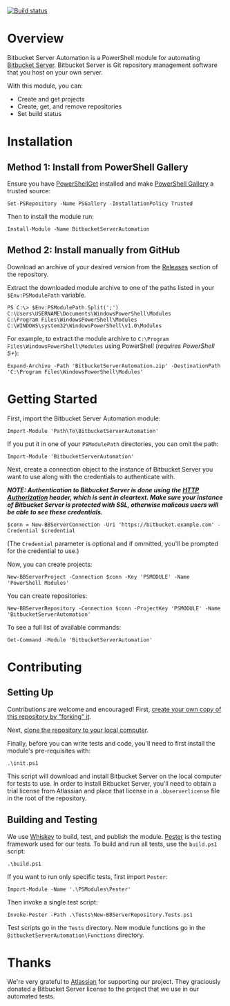 [![Build status](https://ci.appveyor.com/api/projects/status/aub8slbmc95s4ikv?svg=true)](https://ci.appveyor.com/project/splatteredbits/bitbucketserverautomation)

# Overview

Bitbucket Server Automation is a PowerShell module for automating [Bitbucket Server](https://www.atlassian.com/software/bitbucket). Bitbucket Server is Git repository management software that you host on your own server.

With this module, you can:

 * Create and get projects
 * Create, get, and remove repositories
 * Set build status

# Installation

## Method 1: Install from PowerShell Gallery

 Ensure you have [PowerShellGet](https://docs.microsoft.com/en-us/powershell/gallery/installing-psget) installed and make [PowerShell Gallery](https://www.powershellgallery.com/) a trusted source:

    Set-PSRepository -Name PSGallery -InstallationPolicy Trusted

 Then to install the module run:

    Install-Module -Name BitbucketServerAutomation

## Method 2: Install manually from GitHub

 Download an archive of your desired version from the [Releases](https://github.com/webmd-health-services/BitbucketServerAutomation/releases) section of the repository.

 Extract the downloaded module archive to one of the paths listed in your `$Env:PSModulePath` variable.

    PS C:\> $Env:PSModulePath.Split(';')
    C:\Users\USERNAME\Documents\WindowsPowerShell\Modules
    C:\Program Files\WindowsPowerShell\Modules
    C:\WINDOWS\system32\WindowsPowerShell\v1.0\Modules

 For example, to extract the module archive to `C:\Program Files\WindowsPowerShell\Modules` using PowerShell (*requires PowerShell 5+*):

    Expand-Archive -Path 'BitbucketServerAutomation.zip' -DestinationPath 'C:\Program Files\WindowsPowerShell\Modules'

# Getting Started

First, import the Bitbucket Server Automation module:

    Import-Module 'Path\To\BitbucketServerAutomation'

If you put it in one of your `PSModulePath` directories, you can omit the path:

    Import-Module 'BitbucketServerAutomation'

Next, create a connection object to the instance of Bitbucket Server you want to use along with the credentials to authenticate with.

***NOTE: Authentication to Bitbucket Server is done using the [HTTP Authorization](https://developer.mozilla.org/en-US/docs/Web/HTTP/Authentication) header, which is sent in cleartext. Make sure your instance of Bitbucket Server is protected with SSL, otherwise malicous users will be able to see these credentials.***

    $conn = New-BBServerConnection -Uri 'https://bitbucket.example.com' -Credential $credential

(The `Credential` parameter is optional and if ommitted, you'll be prompted for the credential to use.)

Now, you can create projects:

    New-BBServerProject -Connection $conn -Key 'PSMODULE' -Name 'PowerShell Modules'

You can create repositories:

    New-BBServerRepository -Connection $conn -ProjectKey 'PSMODULE' -Name 'BitbucketServerAutomation'

To see a full list of available commands:

    Get-Command -Module 'BitbucketServerAutomation'

# Contributing

## Setting Up

Contributions are welcome and encouraged! First, [create your own copy of this repository by "forking" it](https://help.github.com/articles/fork-a-repo/).

Next, [clone the repository to your local computer](https://help.github.com/articles/cloning-a-repository/).

Finally, before you can write tests and code, you'll need to first install the module's pre-requisites with:

    .\init.ps1

This script will download and install Bitbucket Server on the local computer for tests to use. In order to install Bitbucket Server, you'll need to obtain a trial license from Atlassian and place that license in a `.bbserverlicense` file in the root of the repository.

## Building and Testing

We use [Whiskey](https://github.com/webmd-health-services/Whiskey) to build, test, and publish the module. [Pester](https://github.com/pester/Pester) is the testing framework used for our tests. To build and run all tests, use the `build.ps1` script:

    .\build.ps1

If you want to run only specific tests, first import `Pester`:

    Import-Module -Name '.\PSModules\Pester'

Then invoke a single test script:

    Invoke-Pester -Path .\Tests\New-BBServerRepository.Tests.ps1

Test scripts go in the `Tests` directory. New module functions go in the `BitbucketServerAutomation\Functions` directory.

# Thanks

We're very grateful to [Atlassian](https://www.atlassian.com/) for supporting our project. They graciously donated a Bitbucket Server license to the project that we use in our automated tests.


